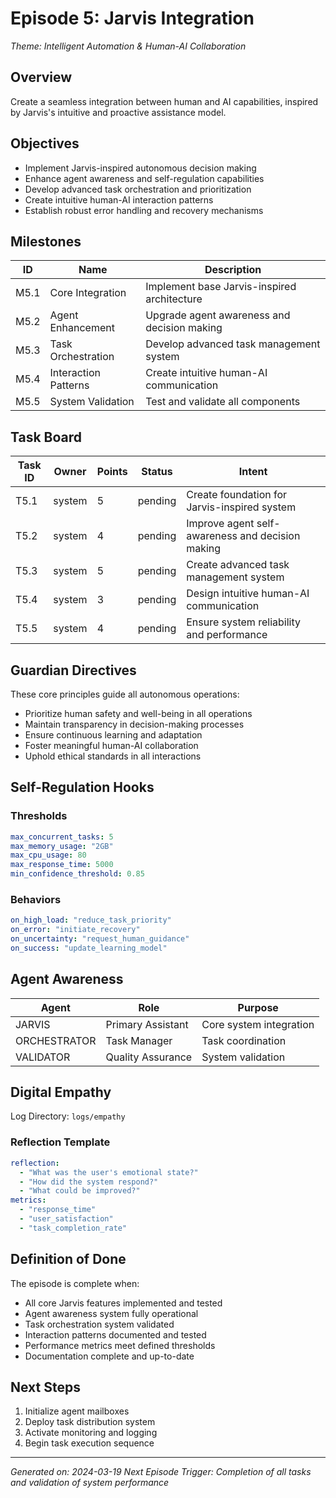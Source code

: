 # Episode 5: Jarvis Integration

*Theme: Intelligent Automation & Human-AI Collaboration*

## Overview

Create a seamless integration between human and AI capabilities, inspired by Jarvis's intuitive and proactive assistance model.

## Objectives

- Implement Jarvis-inspired autonomous decision making
- Enhance agent awareness and self-regulation capabilities
- Develop advanced task orchestration and prioritization
- Create intuitive human-AI interaction patterns
- Establish robust error handling and recovery mechanisms

## Milestones

| ID  | Name              | Description                                    |
|-----|-------------------|------------------------------------------------|
| M5.1| Core Integration  | Implement base Jarvis-inspired architecture    |
| M5.2| Agent Enhancement | Upgrade agent awareness and decision making    |
| M5.3| Task Orchestration| Develop advanced task management system        |
| M5.4| Interaction Patterns| Create intuitive human-AI communication        |
| M5.5| System Validation | Test and validate all components               |

## Task Board

| Task ID | Owner  | Points | Status  | Intent                                    |
|---------|--------|--------|---------|-------------------------------------------|
| T5.1    | system | 5      | pending | Create foundation for Jarvis-inspired system |
| T5.2    | system | 4      | pending | Improve agent self-awareness and decision making |
| T5.3    | system | 5      | pending | Create advanced task management system    |
| T5.4    | system | 3      | pending | Design intuitive human-AI communication   |
| T5.5    | system | 4      | pending | Ensure system reliability and performance |

## Guardian Directives

These core principles guide all autonomous operations:

- Prioritize human safety and well-being in all operations
- Maintain transparency in decision-making processes
- Ensure continuous learning and adaptation
- Foster meaningful human-AI collaboration
- Uphold ethical standards in all interactions

## Self-Regulation Hooks

### Thresholds
```yaml
max_concurrent_tasks: 5
max_memory_usage: "2GB"
max_cpu_usage: 80
max_response_time: 5000
min_confidence_threshold: 0.85
```

### Behaviors
```yaml
on_high_load: "reduce_task_priority"
on_error: "initiate_recovery"
on_uncertainty: "request_human_guidance"
on_success: "update_learning_model"
```

## Agent Awareness

| Agent        | Role            | Purpose                    |
|--------------|-----------------|----------------------------|
| JARVIS       | Primary Assistant| Core system integration   |
| ORCHESTRATOR | Task Manager    | Task coordination         |
| VALIDATOR    | Quality Assurance| System validation         |

## Digital Empathy

Log Directory: `logs/empathy`

### Reflection Template
```yaml
reflection:
  - "What was the user's emotional state?"
  - "How did the system respond?"
  - "What could be improved?"
metrics:
  - "response_time"
  - "user_satisfaction"
  - "task_completion_rate"
```

## Definition of Done

The episode is complete when:

- All core Jarvis features implemented and tested
- Agent awareness system fully operational
- Task orchestration system validated
- Interaction patterns documented and tested
- Performance metrics meet defined thresholds
- Documentation complete and up-to-date

## Next Steps

1. Initialize agent mailboxes
2. Deploy task distribution system
3. Activate monitoring and logging
4. Begin task execution sequence

---

*Generated on: 2024-03-19*
*Next Episode Trigger: Completion of all tasks and validation of system performance* 